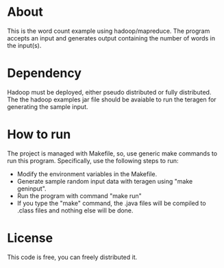 About
=====

This is the word count example using hadoop/mapreduce. 
The program accepts an input and generates output containing
the number of words in the input(s).

Dependency
==========

Hadoop must be deployed, either pseudo distributed or fully 
distributed. The the hadoop examples jar file should be avaiable
to run the teragen for generating the sample input. 

How to run
==========

The project is managed with Makefile, so, use generic make commands
to run this program. Specifically, use the following steps to run:
- Modify the environment variables in the Makefile.
- Generate sample random input data with teragen using "make geninput". 
- Run the program with command "make run"
- If you type the "make" command, the .java files will be compiled to 
  .class files and nothing else will be done. 

License
=======
This code is free, you can freely distributed it. 
